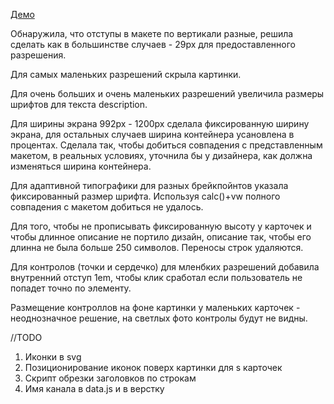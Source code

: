 [Демо](https://github.com/2gnc/shri-homework-01)

Обнаружила, что отступы в макете по вертикали разные, решила сделать как в большинстве случаев  - 29px для предоставленного разрешения.

Для самых маленьких разрешений скрыла картинки.

Для очень больших и очень маленьких разрешений увеличила размеры шрифтов для текста description.

Для ширины экрана 992px - 1200px сделала фиксированную ширину экрана, для остальных случаев ширина контейнера усановлена в процентах. Сделала так, чтобы добиться совпадения с 
представленным макетом, в реальных условиях, уточнила бы у дизайнера, как должна изменяться ширина контейнера. 

Для адаптивной типографики для разных брейкпойнтов указала фиксированный размер шрифта. Используя calc()+vw полного совпадения с макетом добиться не удалось.   

Для того, чтобы не прописывать фиксированную высоту у карточек и чтобы длинное описание не портило дизайн, 
описание так, чтобы его длинна не была больше 250 символов. Переносы строк удаляются.  

Для контролов (точки и сердечко) для мленбких разрешений добавила внутренний отступ 1em, чтобы клик сработал если
пользователь не попадет точно по элементу.

Размещение контроллов на фоне картинки у маленьких карточек - неоднозначное решение, 
на светлых фото контролы будут не видны.


//TODO
1. Иконки в svg
2. Позиционирование иконок поверх картинки для s карточек
3. Скрипт обрезки заголовков по строкам
4. Имя канала в data.js и в верстку